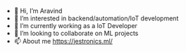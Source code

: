 - 👋 Hi, I’m Aravind
- 👀 I’m interested in backend/automation/IoT development
- 🌱 I’m currently working as a IoT Developer
- 💞️ I’m looking to collaborate on ML projects
- 📫 About me https://jestronics.ml/
